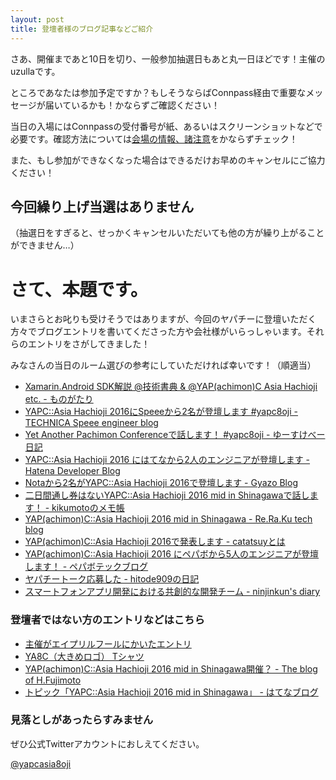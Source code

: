 ```yaml
---
layout: post
title: 登壇者様のブログ記事などご紹介
---
```


さあ、開催まであと10日を切り、一般参加抽選日もあと丸一日ほどです！主催のuzullaです。

ところであなたは参加予定ですか？もしそうならばConnpass経由で重要なメッセージが届いているかも！かならずご確認ください！

当日の入場にはConnpassの受付番号が紙、あるいはスクリーンショットなどで必要です。確認方法については[会場の情報、諸注意](http://yapcasia8oji-2016mid.hachiojipm.org/venue_info/)をかならずチェック！

また、もし参加ができなくなった場合はできるだけお早めのキャンセルにご協力ください！

## 今回繰り上げ当選はありません

（抽選日をすぎると、せっかくキャンセルいただいても他の方が繰り上がることができません…）


# さて、本題です。

いまさらとお叱りも受けそうではありますが、今回のヤパチーに登壇いただく方々でブログエントリを書いてくださった方や会社様がいらっしゃいます。それらのエントリをさがしてきました！

みなさんの当日のルーム選びの参考にしていただければ幸いです！（順適当）

- [Xamarin.Android SDK解説 @技術書典 & @YAP(achimon)C Asia Hachioji etc. - ものがたり](http://atsushieno.hatenablog.com/entry/2016/06/20/135204)
- [YAPC::Asia Hachioji 2016にSpeeeから2名が登壇します #yapc8oji - TECHNICA Speee engineer blog](http://technica-blog.jp/entry/2016/06/17/142319)
- [Yet Another Pachimon Conferenceで話します！ #yapc8oji - ゆーすけべー日記](http://blog.yusuke.be/entry/2016/06/08/073250)
- [YAPC::Asia Hachioji 2016 にはてなから2人のエンジニアが登壇します - Hatena Developer Blog](http://developer.hatenastaff.com/entry/2016/06/08/120449)
- [Notaから2名がYAPC::Asia Hachioji 2016で登壇します - Gyazo Blog](http://blogja.gyazo.com/entry/2016/06/08/154450)
- [二日間通し券はないYAPC::Asia Hachioji 2016 mid in Shinagawaで話します！ - kikumotoのメモ帳](http://kikumoto.hatenablog.com/entry/2016/06/11/004806)
- [YAP(achimon)C::Asia Hachioji 2016 mid in Shinagawa - Re.Ra.Ku tech blog](http://techblog.reraku.co.jp/entry/2016/06/15/191919)
- [YAP(achimon)C::Asia Hachioji 2016で発表します - catatsuyとは](http://catatsuy.hateblo.jp/entry/2016/06/11/201407)
- [YAP(achimon)C::Asia Hachioji 2016 にペパボから5人のエンジニアが登壇します！ - ペパボテックブログ](http://tech.pepabo.com/2016/06/09/yapc8oji/)
- [ヤパチートーク応募した - hitode909の日記](http://blog.sushi.money/entry/2016/05/31/180347)
- [スマートフォンアプリ開発における共創的な開発チーム - ninjinkun&#39;s diary](http://ninjinkun.hatenablog.com/entry/2016/06/12/161202)

### 登壇者ではない方のエントリなどはこちら

- [主催がエイプリルフールにかいたエントリ](http://uzulla.hateblo.jp/entry/2016/04/01/195512)
- [YA8C（大きめロゴ） Tシャツ](https://suzuri.jp/kkotaro0111/434076/t-shirt/s/white)
- [YAP(achimon)C::Asia Hachioji 2016 mid in Shinagawa開催？ - The blog of H.Fujimoto](http://www.h-fj.com/blog/archives/2016/04/17-095445.php)
- [トピック「YAPC::Asia Hachioji 2016 mid in Shinagawa」 - はてなブログ](http://blog.hatena.ne.jp/-/topic/YAPC%3A%3AAsia%20Hachioji%202016%20mid%20in%20Shinagawa)


### 見落としがあったらすみません

ぜひ公式Twitterアカウントにおしえてください。

[@yapcasia8oji](https://twitter.com/yapcasia8oji)
